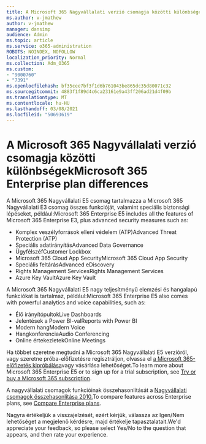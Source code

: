 ```yaml
---
title: A Microsoft 365 Nagyvállalati verzió csomagja közötti különbségek
ms.author: v-jmathew
author: v-jmathew
manager: dansimp
audience: Admin
ms.topic: article
ms.service: o365-administration
ROBOTS: NOINDEX, NOFOLLOW
localization_priority: Normal
ms.collection: Adm_O365
ms.custom:
- "9000760"
- "7391"
ms.openlocfilehash: bf35cee7bf3f1d6b761043be865dc35d80071c32
ms.sourcegitcommit: 4883f1f89d4c6ca23161e9a43ff206ad21d4f09b
ms.translationtype: MT
ms.contentlocale: hu-HU
ms.lasthandoff: 03/08/2021
ms.locfileid: "50693619"
---
```

# <a name="microsoft-365-enterprise-plan-differences"></a><span data-ttu-id="1f773-102">A Microsoft 365 Nagyvállalati verzió csomagja közötti különbségek</span><span class="sxs-lookup"><span data-stu-id="1f773-102">Microsoft 365 Enterprise plan differences</span></span>

<span data-ttu-id="1f773-103">A Microsoft 365 Nagyvállalati E5 csomag tartalmazza a Microsoft 365 Nagyvállalati E3 csomag összes funkcióját, valamint speciális biztonsági lépéseket, például:</span><span class="sxs-lookup"><span data-stu-id="1f773-103">Microsoft 365 Enterprise E5 includes all the features of Microsoft 365 Enterprise E3, plus advanced security measures such as:</span></span>

- <span data-ttu-id="1f773-104">Komplex veszélyforrások elleni védelem (ATP)</span><span class="sxs-lookup"><span data-stu-id="1f773-104">Advanced Threat Protection (ATP)</span></span>
- <span data-ttu-id="1f773-105">Speciális adatirányítás</span><span class="sxs-lookup"><span data-stu-id="1f773-105">Advanced Data Governance</span></span>
- <span data-ttu-id="1f773-106">Ügyfélszéf</span><span class="sxs-lookup"><span data-stu-id="1f773-106">Customer Lockbox</span></span>
- <span data-ttu-id="1f773-107">Microsoft 365 Cloud App Security</span><span class="sxs-lookup"><span data-stu-id="1f773-107">Microsoft 365 Cloud App Security</span></span>
- <span data-ttu-id="1f773-108">Speciális feltárás</span><span class="sxs-lookup"><span data-stu-id="1f773-108">Advanced eDiscovery</span></span>
- <span data-ttu-id="1f773-109">Rights Management Services</span><span class="sxs-lookup"><span data-stu-id="1f773-109">Rights Management Services</span></span>
- <span data-ttu-id="1f773-110">Azure Key Vault</span><span class="sxs-lookup"><span data-stu-id="1f773-110">Azure Key Vault</span></span>

<span data-ttu-id="1f773-111">A Microsoft 365 Nagyvállalati E5 nagy teljesítményű elemzési és hangalapú funkciókat is tartalmaz, például:</span><span class="sxs-lookup"><span data-stu-id="1f773-111">Microsoft 365 Enterprise E5 also comes with powerful analytics and voice capabilities, such as:</span></span>

- <span data-ttu-id="1f773-112">Élő irányítópultok</span><span class="sxs-lookup"><span data-stu-id="1f773-112">Live Dashboards</span></span>
- <span data-ttu-id="1f773-113">Jelentések a Power BI-val</span><span class="sxs-lookup"><span data-stu-id="1f773-113">Reports with Power BI</span></span>
- <span data-ttu-id="1f773-114">Modern hang</span><span class="sxs-lookup"><span data-stu-id="1f773-114">Modern Voice</span></span>
- <span data-ttu-id="1f773-115">Hangkonferencia</span><span class="sxs-lookup"><span data-stu-id="1f773-115">Audio Conferencing</span></span>
- <span data-ttu-id="1f773-116">Online értekezletek</span><span class="sxs-lookup"><span data-stu-id="1f773-116">Online Meetings</span></span>

<span data-ttu-id="1f773-117">Ha többet szeretne megtudni a Microsoft 365 Nagyvállalati E5 verzióról, vagy szeretne próba-előfizetésre regisztráljon, olvassa el [a Microsoft 365-előfizetés kipróbálása](https://go.microsoft.com/fwlink/?linkid=2099673)vagy vásárlása lehetőséget.</span><span class="sxs-lookup"><span data-stu-id="1f773-117">To learn more about Microsoft 365 Enterprise E5 or to sign up for a trial subscription, see [Try or buy a Microsoft 365 subscription](https://go.microsoft.com/fwlink/?linkid=2099673).</span></span>

<span data-ttu-id="1f773-118">A nagyvállalati csomagok funkcióinak összehasonlítását a [Nagyvállalati csomagok összehasonlítása 2010.](https://go.microsoft.com/fwlink/?linkid=2097200)</span><span class="sxs-lookup"><span data-stu-id="1f773-118">To compare features across Enterprise plans, see [Compare Enterprise plans](https://go.microsoft.com/fwlink/?linkid=2097200).</span></span>

<span data-ttu-id="1f773-119">Nagyra értékeljük a visszajelzését, ezért kérjük, válassza az Igen/Nem lehetőséget a megjelenő kérdésre, majd értékelje tapasztalatait.</span><span class="sxs-lookup"><span data-stu-id="1f773-119">We'd appreciate your feedback, so please select Yes/No to the question that appears, and then rate your experience.</span></span>
